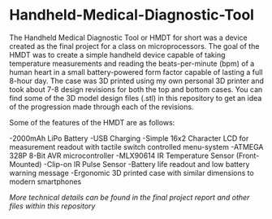 # Handheld-Medical-Diagnostic-Tool
The Handheld Medical Diagnostic Tool or HMDT for short was a device created as the final project for a class on microprocessors. The goal of the HMDT was to create a simple handheld device capable of taking temperature measurements and reading the beats-per-minute (bpm) of a human heart in a small battery-powered form factor capable of lasting a full 8-hour day. The case was 3D printed using my own personal 3D printer and took about 7-8 design revisions for both the top and bottom cases. You can find some of the 3D model design files (.stl) in this repository to get an idea of the progression made through each of the revisions. 

Some of the features of the HMDT are as follows:

-2000mAh LiPo Battery
-USB Charging
-Simple 16x2 Character LCD for measurement readout with tactile switch controlled menu-system 
-ATMEGA 328P 8-Bit AVR microcontroller
-MLX90614 IR Temperature Sensor (Front-Mounted)
-Clip-on IR Pulse Sensor
-Battery life readout and low battery warning message
-Ergonomic 3D printed case with similar dimensions to modern smartphones

*More technical details can be found in the final project report and other files within this repository*

